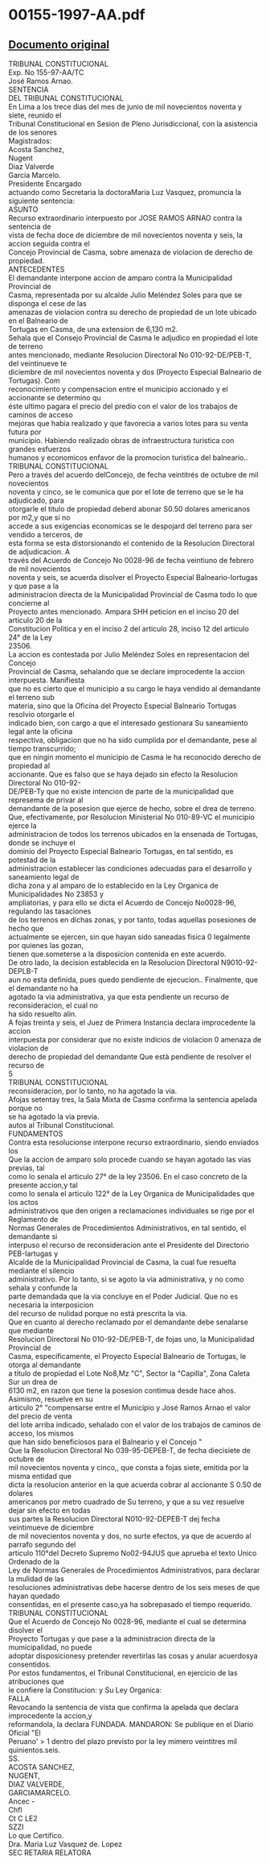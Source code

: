 
00155-1997-AA.pdf
=================
  
[Documento original](https://tc.gob.pe/jurisprudencia/1997/00155-1997-AA.pdf)  
---  
TRIBUNAL CONSTITUCIONAL  
Exp. No 155-97-AA/TC  
José Ramos Arnao.  
SENTENCIA  
DEL TRIBUNAL CONSTITUCIONAL  
En Lima a los trece dias del mes de junio de mil novecientos noventa y siete, reunido el  
Tribunal Constitucional en Sesion de Pleno Jurisdiccional, con la asistencia de los senores  
Magistrados:  
Acosta Sanchez,  
Nugent  
Diaz Valverde  
Garcia Marcelo.  
Presidente Encargado  
actuando como Secretaria la doctoraMaria Luz Vasquez, promuncia la siguiente sentencia:  
ASUNTO  
Recurso extraordinario interpuesto por JOSE RAMOS ARNAO contra la sentencia de  
vista de fecha doce de diciembre de mil novecientos noventa y seis, la accion seguida contra el  
Concejo Provincial de Casma, sobre amenaza de violacion de derecho de propiedad.  
ANTECEDENTES  
El demandante interpone accion de amparo contra la Municipalidad Provincial de  
Casma, representada por su alcalde Julio Meléndez Soles para que se disponga el cese de las  
amenazas de violacion contra su derecho de propiedad de un lote ubicado en el Balneario de  
Tortugas en Casma, de una extension de 6,130 m2.  
Sehala que el Consejo Provincial de Casma le adjudico en propiedad el lote de terreno  
antes mencionado, mediante Resolucion Directoral No 010-92-DE/PEB-T, del veintinueve te  
diciembre de mil novecientos noventa y dos (Proyecto Especial Balneario de Tortugas). Com  
reconocimiento y compensacion entre el municipio accionado y el accionante se determino qu  
éste ultimo pagara el precio del predio con el valor de los trabajos de caminos de acceso  
mejoras que habia realizado y que favorecia a varios lotes para su venta futura por  
municipio. Habiendo realizado obras de infraestructura turistica con grandes esfuerzos  
humanos y economicos enfavor de la promocion turistica del balneario..  
TRIBUNAL CONSTITUCIONAL  
Pero a través del acuerdo delConcejo, de fecha veintitrés de octubre de mil novecientos  
noventa y cinco, se le comunica que por el lote de terreno que se le ha adjudicado, para  
otorgarle el titulo de propiedad deberd abonar S0.50 dolares americanos por m2,y que si no  
accede a sus exigencias economicas se le despojard del terreno para ser vendido a terceros, de  
esta forma se esta distorsionando el contenido de la Resolucion Directoral de adjudicacion. A  
través del Acuerdo de Concejo No 0028-96 de fecha veintiuno de febrero de mil novecientos  
noventa y seis, se acuerda disolver el Proyecto Especial Balneario-Iortugas y que pase a la  
administracion directa de la Municipalidad Provincial de Casma todo lo que concierne al  
Proyecto antes mencionado. Ampara SHH peticion en el inciso 20 del articulo 20 de la  
Constitucion Politica y en el inciso 2 del articulo 28, inciso 12 del articulo 24° de la Ley  
23506.  
La accion es contestada por Julio Meléndez Soles en representacion del Concejo  
Provincial de Casma, sehalando que se declare improcedente la accion interpuesta. Manifiesta  
que no es cierto que el municipio a su cargo le haya vendido al demandante el terreno sub  
materia, sino que la Oficina del Proyecto Especial Balneario Tortugas resolvio otorgarle el  
indicado bien, con cargo a que el interesado gestionara Su saneamiento legal ante la oficina  
respectiva, obligacion que no ha sido cumplida por el demandante, pese al tiempo transcurrido;  
que en ningin momento el municipio de Casma le ha reconocido derecho de propiedad al  
accionante. Que es falso que se haya dejado sin efecto la Resolucion Directoral No 010-92-  
DE/PEB-Ty que no existe intencion de parte de la municipalidad que represema de privar al  
demandante de la posesion que ejerce de hecho, sobre el drea de terreno.  
Que, efectivamente, por Resolucion Ministerial No 010-89-VC el municipio ejerce la  
administracion de todos los terrenos ubicados en la ensenada de Tortugas, donde se inchuye el  
dominio del Proyecto Especial Balneario Tortugas, en tal sentido, es potestad de la  
administracion establecer las condiciones adecuadas para el desarrollo y saneamiento legal de  
dicha zona y al amparo de lo establecido en la Ley Organica de Municipalidades No 23853 y  
ampliatorias, y para ello se dicta el Acuerdo de Concejo No0028-96, regulando las tasaciones  
de los terrenos en dichas zonas, y por tanto, todas aquellas posesiones de hecho que  
actualmente se ejercen, sin que hayan sido saneadas fisica 0 legalmente por quienes las gozan,  
tienen que.someterse a la disposicion contenida en este acuerdo.  
De otro lado, la decision establecida en la Resolucion Directoral N9010-92-DEPLB-T  
aun no esta definida, pues quedo pendiente de ejecucion.. Finalmente, que el demandante no ha  
agotado la via administrativa, ya que esta pendiente un recurso de reconsideracion, el cual no  
ha sido resuelto alin.  
A fojas treinta y seis, el Juez de Primera Instancia declara improcedente la accion  
interpuesta por considerar que no existe indicios de violacion 0 amenaza de violacion de  
derecho de propiedad del demandante Que està pendiente de resolver el recurso de  
5  
TRIBUNAL CONSTITUCIONAL  
reconsideracion, por lo tanto, no ha agotado la via.  
Afojas setentay tres, la Sala Mixta de Casma confirma la sentencia apelada porque no  
se ha agotado la via previa.  
autos al Tribunal Constitucional.  
FUNDAMENTOS  
Contra esta resolucionse interpone recurso extraordinario, siendo enviados los  
Que la accion de amparo solo procede cuando se hayan agotado las vias previas, tal  
como lo senala el articulo 27° de la ley 23506. En el caso concreto de la presente accion,y tal  
como lo senala el articulo 122° de la Ley Organica de Municipalidades que los actos  
administrativos que den origen a reclamaciones individuales se rige por el Reglamento de  
Normas Generales de Procedimientos Administrativos, en tal sentido, el demandante si  
interpuso el recurso de reconsideracion ante el Presidente del Directorio PEB-Iartugas y  
Alcalde de la Municipalidad Provincial de Casma, la cual fue resuelta mediante el silencio  
administrativo. Por lo tanto, si se agoto la via administrativa, y no como sehala y confunde la  
parte demandada que la via concluye en el Poder Judicial. Que no es necesaria la interposicion  
del recurso de nulidad porque no està prescrita la via.  
Que en cuanto al derecho reclamado por el demandante debe senalarse que mediante  
Resolucion Directoral No 010-92-DE/PEB-T, de fojas uno, la Municipalidad Provincial de  
Casma, especificamente, el Proyecto Especial Balneario de Tortugas, le otorga al demandante  
a titulo de propiedad el Lote No8,Mz "C", Sector la "Capilla", Zona Caleta Sur un drea de  
6130 m2, en razon que tiene la posesion contimua desde hace ahos. Asimismo, resuelve en su  
articulo 2° "compensarse entre el Municipio y José Ramos Arnao el valor del precio de venta  
del lote arriba indicado, sehalado con el valor de los trabajos de caminos de acceso, los mismos  
que han sido beneficiosos para el Balneario y el Concejo "  
Que la Resolucion Directoral No 039-95-DEPEB-T, de fecha diecisiete de octubre de  
mil novecientos noventa y cinco,, que consta a fojas siete, emitida por la misma entidad que  
dicta la resolucion anterior en la que acuerda cobrar al accionante S 0.50 de dolares  
americanos por metro cuadrado de Su terreno, y que a su vez resuelve dejar sin efecto en todas  
sus partes la Resolucion Directoral N010-92-DEPEB-T dej fecha veintimueve de diciembre  
de mil novecientos noventa y dos, no surte efectos, ya que de acuerdo al parrafo segundo del  
articulo 110°del Decreto Supremo No02-94JUS que aprueba el texto Unico Ordenado de la  
Ley de Normas Generales de Procedimientos Administrativos, para declarar la mulidad de las  
resoluciones administrativas debe hacerse dentro de los seis meses de que hayan quedado  
consentidas, en el presente caso,ya ha sobrepasado el tiempo requerido.  
TRIBUNAL CONSTITUCIONAL  
Que el Acuerdo de Concejo No 0028-96, mediante el cual se determina disolver el  
Proyecto Tortugas y que pase a la administracion directa de la mumicipalidad, no puede  
adoptar disposicionesy pretender revertirlas las cosas y anular acuerdosya consentidos.  
Por estos fundamentos, el Tribunal Constitucional, en ejercicio de las atribuciones que  
le confiere la Constitucion: y Su Ley Organica:  
FALLA  
Revocando la sentencia de vista que confirma la apelada que declara improcedente la accion,y  
reformandola, la declara FUNDADA. MANDARON: Se publique en el Diario Oficial "El  
Peruano' > 1 dentro del plazo previsto por la ley mimero veintitres mil quinientos.seis.  
SS.  
ACOSTA SANCHEZ,  
NUGENT,  
DIAZ VALVERDE,  
GARCIAMARCELO.  
Ancec -  
Chfl  
Ct C LE2  
SZZI  
Lo que Certifico.  
Dra. Maria Luz Vasquez de. Lopez  
SEC RETARIA RELATORA